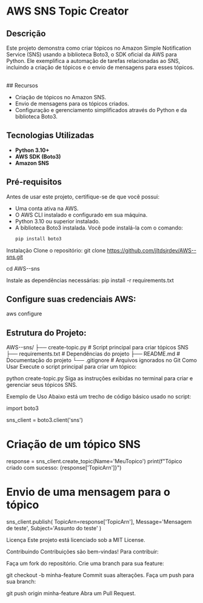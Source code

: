 # AWS SNS Topic Creator <br>

## Descrição <br>

Este projeto demonstra como criar tópicos no Amazon Simple Notification Service (SNS) usando a biblioteca Boto3, o SDK oficial da AWS para Python. Ele exemplifica a automação de tarefas relacionadas ao SNS, incluindo a criação de tópicos e o envio de mensagens para esses tópicos.

<br>
## Recursos

- Criação de tópicos no Amazon SNS.
- Envio de mensagens para os tópicos criados.
- Configuração e gerenciamento simplificados através do Python e da biblioteca Boto3.

## Tecnologias Utilizadas

- **Python 3.10+**
- **AWS SDK (Boto3)**
- **Amazon SNS**

## Pré-requisitos

Antes de usar este projeto, certifique-se de que você possui:

- Uma conta ativa na AWS.
- O AWS CLI instalado e configurado em sua máquina.
- Python 3.10 ou superior instalado.
- A biblioteca Boto3 instalada. Você pode instalá-la com o comando:
  ```bash
  pip install boto3
Instalação
Clone o repositório:
git clone https://github.com/jltdsjrdev/AWS--sns.git

cd AWS--sns

Instale as dependências necessárias:
pip install -r requirements.txt

## Configure suas credenciais AWS:
aws configure

## Estrutura do Projeto:



AWS--sns/
├── create-topic.py          # Script principal para criar tópicos SNS
├── requirements.txt         # Dependências do projeto
├── README.md                # Documentação do projeto
└── .gitignore               # Arquivos ignorados no Git
Como Usar
Execute o script principal para criar um tópico:


python create-topic.py
Siga as instruções exibidas no terminal para criar e gerenciar seus tópicos SNS.

Exemplo de Uso
Abaixo está um trecho de código básico usado no script:


import boto3

sns_client = boto3.client('sns')

# Criação de um tópico SNS
response = sns_client.create_topic(Name='MeuTopico')
print(f"Tópico criado com sucesso: {response['TopicArn']}")

# Envio de uma mensagem para o tópico
sns_client.publish(
    TopicArn=response['TopicArn'],
    Message='Mensagem de teste',
    Subject='Assunto do teste'
)


Licença
Este projeto está licenciado sob a MIT License.

Contribuindo
Contribuições são bem-vindas! Para contribuir:

Faça um fork do repositório.
Crie uma branch para sua feature:

git checkout -b minha-feature
Commit suas alterações.
Faça um push para sua branch:

git push origin minha-feature
Abra um Pull Request.
 

 
